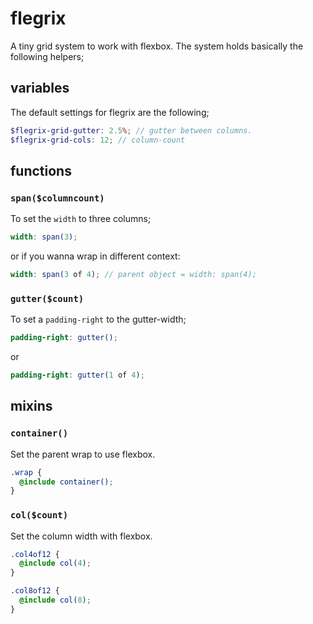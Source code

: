 # flegrix
A tiny grid system to work with flexbox.
The system holds basically the following helpers;

## variables
The default settings for flegrix are the following;
```SCSS
$flegrix-grid-gutter: 2.5%; // gutter between columns.
$flegrix-grid-cols: 12; // column-count
```

## functions

### `span($columncount)`
To set the `width` to three columns;
```SCSS
width: span(3);
```
or if you wanna wrap in different context:
```SCSS
width: span(3 of 4); // parent object = width: span(4);
```

### `gutter($count)`
To set a `padding-right` to the gutter-width;
```SCSS
padding-right: gutter();
```
or
```SCSS
padding-right: gutter(1 of 4);
```

## mixins


### `container()`
Set the parent wrap to use flexbox.
```SCSS
.wrap {
  @include container();
}
```


### `col($count)`
Set the column width with flexbox.

```SCSS
.col4of12 {
  @include col(4);
}

.col8of12 {
  @include col(8);
}
```
